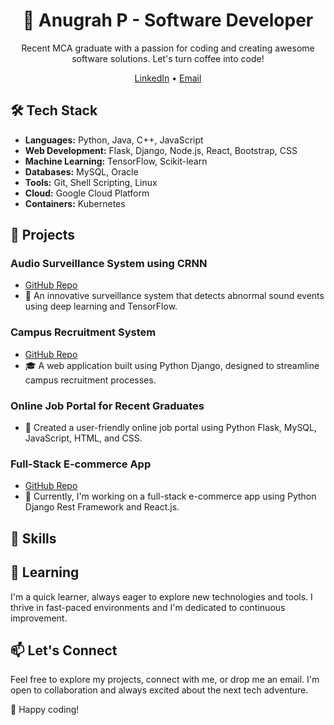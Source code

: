 <h1 align="center">🚀 Anugrah P - Software Developer</h1>

<p align="center">Recent MCA graduate with a passion for coding and creating awesome software solutions. Let's turn coffee into code!</p>

<p align="center">
  <a href="https://www.linkedin.com/in/anugrahprathap/">LinkedIn</a> •
  <a href="mailto:anugrahprathap@gmail.com">Email</a>
</p>



## 🛠️ Tech Stack

- **Languages:** Python, Java, C++, JavaScript
- **Web Development:** Flask, Django, Node.js, React, Bootstrap, CSS
- **Machine Learning:** TensorFlow, Scikit-learn
- **Databases:** MySQL, Oracle
- **Tools:** Git, Shell Scripting, Linux
- **Cloud:** Google Cloud Platform
- **Containers:** Kubernetes

## 💼 Projects

### Audio Surveillance System using CRNN
- [GitHub Repo](https://github.com/anugrahprathap/Audio-Surveillance)
- 🎵 An innovative surveillance system that detects abnormal sound events using deep learning and TensorFlow.

### Campus Recruitment System
- [GitHub Repo](https://github.com/anugrahprathap/campus-recruitment-app)
- 🎓 A web application built using Python Django, designed to streamline campus recruitment processes.

### Online Job Portal for Recent Graduates
- 🎉 Created a user-friendly online job portal using Python Flask, MySQL, JavaScript, HTML, and CSS.

### Full-Stack E-commerce App
- [GitHub Repo](https://github.com/anugrahprathap/DjangoReactEcommerce)
- 🛒 Currently, I'm working on a full-stack e-commerce app using Python Django Rest Framework and React.js.

## 🚀 Skills

<p align="center">
  <i class="fab fa-python" style="font-size: 2em;"></i>
  <i class="fab fa-java" style="font-size: 2em;"></i>
  <i class="fab fa-cuttlefish" style="font-size: 2em;"></i>
  <i class="fab fa-js" style="font-size: 2em;"></i>
  <i class="fab fa-python" style="font-size: 2em;"></i>
  <i class="fab fa-python" style="font-size: 2em;"></i>
  <i class="fab fa-node" style="font-size: 2em;"></i>
  <i class="fab fa-react" style="font-size: 2em;"></i>
  <i class="fab fa-tensorflow" style="font-size: 2em;"></i>
  <i class="fab fa-mysql" style="font-size: 2em;"></i>
  <i class="fab fa-oracle" style="font-size: 2em;"></i>
  <i class="fab fa-git" style="font-size: 2em;"></i>
  <i class="fab fa-linux" style="font-size: 2em;"></i>
  <i class="fab fa-google" style="font-size: 2em;"></i>
  <i class="fab fa-kubernetes" style="font-size: 2em;"></i>
  <i class="fab fa-bootstrap" style="font-size: 2em;"></i>
  <i class="fab fa-css3" style="font-size: 2em;"></i>
</p>

## 🌱 Learning

I'm a quick learner, always eager to explore new technologies and tools. I thrive in fast-paced environments and I'm dedicated to continuous improvement.

## 📫 Let's Connect

Feel free to explore my projects, connect with me, or drop me an email. I'm open to collaboration and always excited about the next tech adventure.

🚀 Happy coding!
